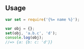## Usage

```js
var set = require('{%= name %}');

var obj = {};
set(obj, 'a.b.c', 'd');
console.log(obj);
//=> {a: {b: c: 'd'}}
```
